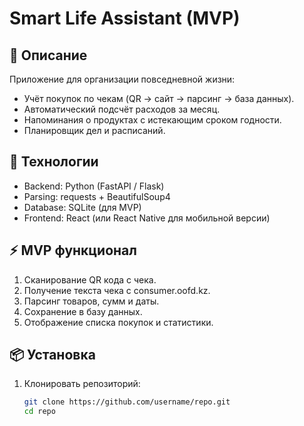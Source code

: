 # Smart Life Assistant (MVP)

## 📌 Описание
Приложение для организации повседневной жизни:
- Учёт покупок по чекам (QR → сайт → парсинг → база данных).
- Автоматический подсчёт расходов за месяц.
- Напоминания о продуктах с истекающим сроком годности.
- Планировщик дел и расписаний.

## 🚀 Технологии
- Backend: Python (FastAPI / Flask)
- Parsing: requests + BeautifulSoup4
- Database: SQLite (для MVP)
- Frontend: React (или React Native для мобильной версии)

## ⚡ MVP функционал
1. Сканирование QR кода с чека.
2. Получение текста чека с consumer.oofd.kz.
3. Парсинг товаров, сумм и даты.
4. Сохранение в базу данных.
5. Отображение списка покупок и статистики.

## 📦 Установка
1. Клонировать репозиторий:
   ```bash
   git clone https://github.com/username/repo.git
   cd repo

